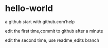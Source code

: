 # hello-world
a github start with github.com‘help

edit the first time,commit to github after a minute

edit the second time, use readme_edits branch
